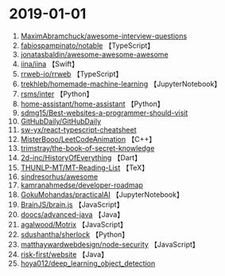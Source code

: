 # 2019-01-01

1. [MaximAbramchuck/awesome-interview-questions](https://github.com/MaximAbramchuck/awesome-interview-questions) 
2. [fabiospampinato/notable](https://github.com/fabiospampinato/notable) 【TypeScript】
3. [jonatasbaldin/awesome-awesome-awesome](https://github.com/jonatasbaldin/awesome-awesome-awesome) 
4. [iina/iina](https://github.com/iina/iina) 【Swift】
5. [rrweb-io/rrweb](https://github.com/rrweb-io/rrweb) 【TypeScript】
6. [trekhleb/homemade-machine-learning](https://github.com/trekhleb/homemade-machine-learning) 【JupyterNotebook】
7. [rsms/inter](https://github.com/rsms/inter) 【Python】
8. [home-assistant/home-assistant](https://github.com/home-assistant/home-assistant) 【Python】
9. [sdmg15/Best-websites-a-programmer-should-visit](https://github.com/sdmg15/Best-websites-a-programmer-should-visit) 
10. [GitHubDaily/GitHubDaily](https://github.com/GitHubDaily/GitHubDaily) 
11. [sw-yx/react-typescript-cheatsheet](https://github.com/sw-yx/react-typescript-cheatsheet) 
12. [MisterBooo/LeetCodeAnimation](https://github.com/MisterBooo/LeetCodeAnimation) 【C++】
13. [trimstray/the-book-of-secret-knowledge](https://github.com/trimstray/the-book-of-secret-knowledge) 
14. [2d-inc/HistoryOfEverything](https://github.com/2d-inc/HistoryOfEverything) 【Dart】
15. [THUNLP-MT/MT-Reading-List](https://github.com/THUNLP-MT/MT-Reading-List) 【TeX】
16. [sindresorhus/awesome](https://github.com/sindresorhus/awesome) 
17. [kamranahmedse/developer-roadmap](https://github.com/kamranahmedse/developer-roadmap) 
18. [GokuMohandas/practicalAI](https://github.com/GokuMohandas/practicalAI) 【JupyterNotebook】
19. [BrainJS/brain.js](https://github.com/BrainJS/brain.js) 【JavaScript】
20. [doocs/advanced-java](https://github.com/doocs/advanced-java) 【Java】
21. [agalwood/Motrix](https://github.com/agalwood/Motrix) 【JavaScript】
22. [sdushantha/sherlock](https://github.com/sdushantha/sherlock) 【Python】
23. [matthaywardwebdesign/node-security](https://github.com/matthaywardwebdesign/node-security) 【JavaScript】
24. [risk-first/website](https://github.com/risk-first/website) 【Java】
25. [hoya012/deep_learning_object_detection](https://github.com/hoya012/deep_learning_object_detection) 
